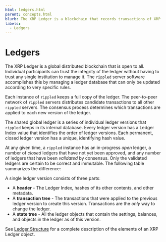```yaml
---
html: ledgers.html
parent: concepts.html
blurb: The XRP Ledger is a blockchain that records transactions of XRP and other tokens between accounts.
labels:
  - Ledgers
---
```


# Ledgers

The XRP Ledger is a global distributed blockchain that is open to all. Individual participants can trust the integrity of the ledger without having to trust any single institution to manage it. The `rippled` server software accomplishes this by managing a ledger database that can only be updated according to very specific rules.

Each instance of `rippled` keeps a full copy of the ledger. The peer-to-peer network of `rippled` servers distributes candidate transactions to all other `rippled` servers. The consensus process determines which transactions are applied to each new version of the ledger.

The shared global ledger is a series of individual ledger versions that `rippled` keeps in its internal database. Every ledger version has a Ledger Index value that identifies the order of ledger versions. Each permanent, closed ledger version has a unique, identifying hash value.

At any given time, a `rippled` instance has an in-progress _open_ ledger, a number of _closed_ ledgers that have not yet been approved, and any number of ledgers that have been _validated_ by consensus. Only the validated ledgers are certain to be correct and immutable.  The following table summarizes the difference:

A single ledger version consists of three parts:

* A **header** - The Ledger Index, hashes of its other contents, and other metadata.
* A **transaction tree** - The transactions that were applied to the previous ledger version to create this version. Transactions are the _only_ way to change the ledger.
* A **state tree** - All the ledger objects that contain the settings, balances, and objects in the ledger as of this version.

See [Ledger Structure](ledger-structure.html) for a complete description of the elements of an XRP Ledger object.

